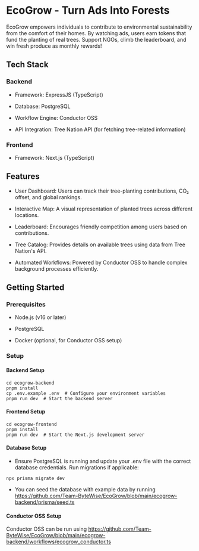 # EcoGrow - Turn Ads Into Forests

EcoGrow empowers individuals to contribute to environmental sustainability from the comfort of their homes. By watching ads, users earn tokens that fund the planting of real trees. Support NGOs, climb the leaderboard, and win fresh produce as monthly rewards!

## Tech Stack

### Backend

- Framework: ExpressJS (TypeScript)

- Database: PostgreSQL

- Workflow Engine: Conductor OSS

- API Integration: Tree Nation API (for fetching tree-related information)

### Frontend

- Framework: Next.js (TypeScript)

## Features

- User Dashboard: Users can track their tree-planting contributions, CO₂ offset, and global rankings.

- Interactive Map: A visual representation of planted trees across different locations.

- Leaderboard: Encourages friendly competition among users based on contributions.

- Tree Catalog: Provides details on available trees using data from Tree Nation's API.

- Automated Workflows: Powered by Conductor OSS to handle complex background processes efficiently.

## Getting Started

### Prerequisites

- Node.js (v16 or later)

- PostgreSQL

- Docker (optional, for Conductor OSS setup)

### Setup

#### Backend Setup

```shell
cd ecogrow-backend
pnpm install
cp .env.example .env  # Configure your environment variables
pnpm run dev  # Start the backend server
```

#### Frontend Setup

```shell
cd ecogrow-frontend
pnpm install
pnpm run dev  # Start the Next.js development server
```

#### Database Setup

- Ensure PostgreSQL is running and update your .env file with the correct database credentials. Run migrations if applicable:

```shell
npx prisma migrate dev
```

- You can seed the database with example data by running <https://github.com/Team-ByteWise/EcoGrow/blob/main/ecogrow-backend/prisma/seed.ts>

#### Conductor OSS Setup

Conductor OSS can be run using <https://github.com/Team-ByteWise/EcoGrow/blob/main/ecogrow-backend/workflows/ecogrow_conductor.ts>
